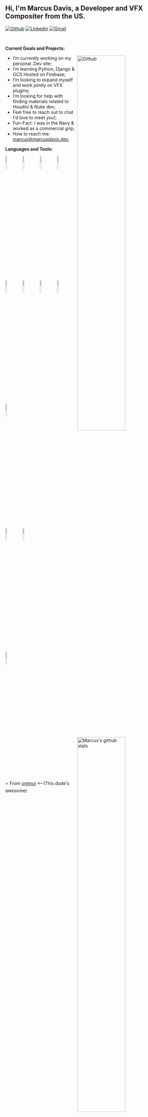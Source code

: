 <!-- Your title -->
## Hi, I'm Marcus Davis, a Developer and VFX Compositer from the US.

<!-- Your badges
You can use the website to generate badges: https://shields.io/
-->

[![Github](https://img.shields.io/badge/-Github-000?style=flat&logo=Github&logoColor=white)](https://github.com/marcus-allen-davis)
[![Linkedin](https://img.shields.io/badge/-LinkedIn-blue?style=flat&logo=Linkedin&logoColor=white)](https://www.linkedin.com/in/marcus-davis-407431227/)
[![Gmail](https://img.shields.io/badge/-Gmail-c14438?style=flat&logo=Gmail&logoColor=white)](mailto:marcus@marcusdavis.dev)

&nbsp;

<!-- Talking about you -->
**Current Goals and Projects:**

<!-- Any image aligned to the right. Beware the width -->
<img width="55%" align="right" alt="Github" src="https://raw.githubusercontent.com/onimur/.github/master/.resources/git-header.svg" />

- I’m currently working on my personal .Dev site;
- I’m learning Python, Django & GCS Hosted on Firebase; 
- I’m looking to expand myself and work jointly on VFX plugins;
- I’m looking for help with finding materials related to Houdini & Nuke dev;
- Feel free to reach out to chat I'd love to meet you!;
- Fun-Fact: I was in the Navy & worked as a commercial grip;
- How to reach me: marcus@marcusdavis.dev;

**Languages and Tools:** 

<!-- Your github readme stats
You can use this api: https://github.com/anuraghazra/github-readme-stats
-->
<p>
  <a href="https://github.com/marcus-allen-davis/handle-path-oz">
    <img width="55%" align="right" alt="Marcus's github stats" src="https://github-readme-stats.vercel.app/api?username=marcus-allen-davis&show_icons=true&hide_border=true" />
  </a>
  
  <!-- Your languages and tools. Be careful with the alignment. 
  You can use this sites to get logos: https://www.vectorlogo.zone or https://simpleicons.org/
  -->
  <code><img width="10%" src="https://www.vectorlogo.zone/logos/javascript/javascript-ar21.svg"></code>
  <code><img width="10%" src="https://www.vectorlogo.zone/logos/djangoproject/djangoproject-ar21.svg"></code>
  <code><img width="10%" src="https://www.vectorlogo.zone/logos/w3_html5/w3_html5-ar21.svg"></code>
  <code><img width="10%" src="https://www.vectorlogo.zone/logos/w3_css/w3_css-ar21.svg"></code>
  <code><img width="10%" src="https://www.vectorlogo.zone/logos/python/python-ar21.svg"></code>
  <code><img width="10%" src="https://www.vectorlogo.zone/logos/google_cloud/google_cloud-ar21.svg"></code>
  <code><img width="10%" src="https://www.vectorlogo.zone/logos/getbootstrap/getbootstrap-ar21.svg"></code>
  <code><img width="10%" src="https://www.vectorlogo.zone/logos/docker/docker-ar21.svg"></code>
  <code><img width="10%" src="https://www.vectorlogo.zone/logos/json/json-ar21.svg"></code>
  <br />
  <code><img width="10%" src="https://www.vectorlogo.zone/logos/sqlite/sqlite-ar21.svg"></code>
  <code><img width="10%" src="https://www.vectorlogo.zone/logos/firebase/firebase-ar21.svg"></code>
  <br />
  <code><img width="10%" src="https://www.vectorlogo.zone/logos/git-scm/git-scm-ar21.svg"></code>
</p>

⭐️ From [onimur](https://github.com/onimur) <--(This dude's awesome)
